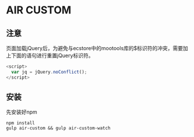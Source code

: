 # AIR CUSTOM
## 注意  
页面加载jQuery后，为避免与ecstore中的mootools库的$标识符的冲突，需要加上下面的语句进行重置jQuery标识符。
```javascript
<script>
  var jq = jQuery.noConflict();  
</script>
```

## 安装
先安装好npm
```
npm install
gulp air-custom && gulp air-custom-watch
```
